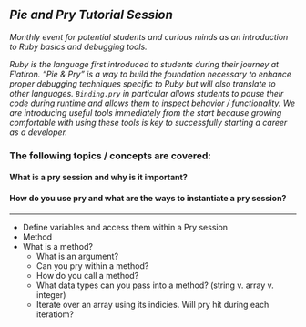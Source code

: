 ## *Pie and Pry Tutorial Session*

_Monthly event for potential students and curious minds as an introduction to Ruby basics and debugging tools._

*Ruby is the language first introduced to students during their journey at Flatiron. “Pie & Pry” is a way to build the foundation necessary to enhance proper debugging techniques specific to Ruby but will also translate to other languages. `Binding.pry` in particular allows students to pause their code during runtime and allows them to inspect behavior / functionality. We are introducing useful tools immediately from the start because growing comfortable with using these tools is key to successfully starting a career as a developer.*

### The following topics / concepts are covered:

#### What is a pry session and why is it important?
#### How do you use pry and what are the ways to instantiate a pry session?

***

- Define variables and access them within a Pry session
- Method
- What is a method? 
  - What is an argument? 
  - Can you pry within a method? 
  - How do you call a method? 
  - What data types can you pass into a method? (string v. array v. integer) 
  - Iterate over an array using its indicies. Will pry hit during each iteratiom?
